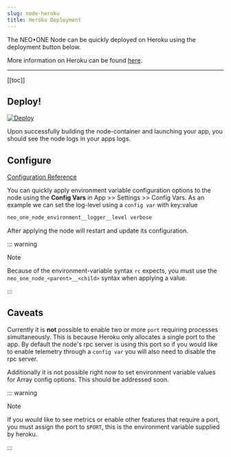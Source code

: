 ```yaml
---
slug: node-heroku
title: Heroku Deployment
---
```


The NEO•ONE Node can be quickly deployed on Heroku using the deployment button below.

More information on Heroku can be found [here](https://heroku.com/).

---

[[toc]]

## Deploy!

[![Deploy](https://www.herokucdn.com/deploy/button.svg)](https://heroku.com/deploy?template=https://github.com/neo-one-suite/neo-one.git)

Upon successfully building the node-container and launching your app, you should see the node logs in your apps logs.

## Configure

[Configuration Reference](/docs/node-configuration)

You can quickly apply environment variable configuration options to the node using the **Config Vars** in App >> Settings >> Config Vars. As an example we can set the log-level using a `config var` with key:value

```bash
neo_one_node_environment__logger__level verbose
```

After applying the node will restart and update its configuration.

::: warning

Note

Because of the environment-variable syntax `rc` expects, you must use the `neo_one_node_<parent>__<child>` syntax when applying a value.

:::

## Caveats

Currently it is **not** possible to enable two or more `port` requiring processes simultaneously. This is because Heroku only allocates a single port to the app. By default the node's rpc server is using this port so if you would like to enable telemetry through a `config var` you will also need to disable the rpc server.

Additionally it is not possible right now to set environment variable values for Array config options. This should be addressed soon.

::: warning

Note

If you _would_ like to see metrics or enable other features that require a port, you must assign the port to `$PORT`, this is the environment variable supplied by heroku.

:::
